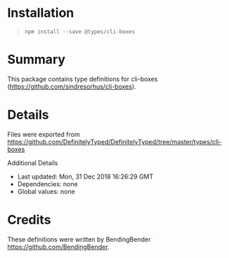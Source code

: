 # Installation
> `npm install --save @types/cli-boxes`

# Summary
This package contains type definitions for cli-boxes (https://github.com/sindresorhus/cli-boxes).

# Details
Files were exported from https://github.com/DefinitelyTyped/DefinitelyTyped/tree/master/types/cli-boxes

Additional Details
 * Last updated: Mon, 31 Dec 2018 16:26:29 GMT
 * Dependencies: none
 * Global values: none

# Credits
These definitions were written by BendingBender <https://github.com/BendingBender>.
